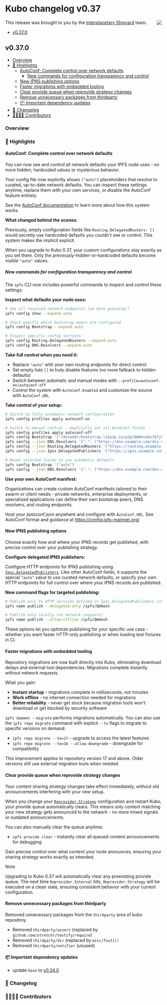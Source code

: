# Kubo changelog v0.37

<a href="https://ipshipyard.com/"><img align="right" src="https://github.com/user-attachments/assets/39ed3504-bb71-47f6-9bf8-cb9a1698f272" /></a>

This release  was brought to you by the [Interplanetary Shipyard](https://ipshipyard.com/) team.

- [v0.37.0](#v0370)

## v0.37.0

- [Overview](#overview)
- [🔦 Highlights](#-highlights)
  - [AutoConf: Complete control over network defaults](#autoconf-complete-control-over-network-defaults)
    - [New commands for configuration transparency and control](#new-commands-for-configuration-transparency-and-control)
  - [New IPNS publishing options](#new-ipns-publishing-options)
  - [Faster migrations with embedded tooling](#faster-migrations-with-embedded-tooling)
  - [Clear provide queue when reprovide strategy changes](#clear-provide-queue-when-reprovide-strategy-changes)
  - [Remove unnecessary packages from thirdparty](#remove-unnecessary-packages-from-thirdparty)
  - [📦️ Important dependency updates](#-important-dependency-updates)
- [📝 Changelog](#-changelog)
- [👨‍👩‍👧‍👦 Contributors](#-contributors)

### Overview

### 🔦 Highlights

#### AutoConf: Complete control over network defaults

You can now see and control all network defaults your IPFS node uses - no more hidden, hardcoded values or mysterious behavior.

Your config file now explicitly shows `["auto"]` placeholders that resolve to curated, up-to-date network defaults. You can inspect these settings anytime, replace them with your own services, or disable the AutoConf feature entirely.

See the [AutoConf documentation](https://github.com/ipfs/kubo/blob/master/docs/config.md#autoconf) to learn more about how this system works.

**What changed behind the scenes:**

Previously, empty configuration fields like `Routing.DelegatedRouters: []` would secretly use hardcoded defaults you couldn't see or control. This system makes the implicit explicit.

When you upgrade to Kubo 0.37, your custom configurations stay exactly as you set them. Only the previously-hidden-or-hardcoded defaults become visible `"auto"` values.


##### New commands for configuration transparency and control

The `ipfs` CLI now includes powerful commands to inspect and control these settings:

**Inspect what defaults your node uses:**
```bash
# See all resolved network endpoints (no more guessing!)
ipfs config show --expand-auto

# Check exactly which bootstrap peers are configured
ipfs config Bootstrap --expand-auto

# Inspect specific config sections
ipfs config Routing.DelegatedRouters --expand-auto
ipfs config DNS.Resolvers --expand-auto
```

**Take full control when you need it:**

- Replace `"auto"` with your own routing endpoints for direct control
- Set empty lists `[]` to truly disable features (no more fallback to hidden defaults)
- Switch between automatic and manual modes with `--profile=autoconf-on|autoconf-off`
- Control the system with `AutoConf.Enabled` and customize the source with `AutoConf.URL`

**Take control of your setup:**
```bash
# Switch to fully automatic network configuration
ipfs config profiles apply autoconf-on

# Switch to manual control - explicitly set all AutoConf fields
ipfs config profiles apply autoconf-off
ipfs config Bootstrap '["/dnsaddr/bootstrap.libp2p.io/p2p/QmNnooDu7bfjPFoTZYxMNLWUQJyrVwtbZg5gBMjTezGAJN"]'
ipfs config --json DNS.Resolvers '{".": ["https://dns.example.com/dns-query"], "eth.": ["https://dns.example.org/dns-query"]}'
ipfs config --json Routing.DelegatedRouters '["https://routing.example.net"]'
ipfs config --json Ipns.DelegatedPublishers '["https://ipns.example.com"]'

# Reset selected fields to use automatic defaults
ipfs config Bootstrap '["auto"]'
ipfs config --json DNS.Resolvers '{".": ["https://dns.example.com/dns-query"], "eth.": ["auto"]}'
```

**Use your own AutoConf manifest:**

Organizations can create custom AutoConf manifests tailored to their swarm or client needs - private networks, enterprise deployments, or specialized applications can define their own bootstrap peers, DNS resolvers, and routing endpoints.

Host your autoconf.json anywhere and configure with `AutoConf.URL`. See AutoConf format and guidance at https://config.ipfs-mainnet.org/

#### New IPNS publishing options

Choose exactly how and where your IPNS records get published, with precise control over your publishing strategy.

**Configure delegated IPNS publishers:**

Configure HTTP endpoints for IPNS publishing using [`Ipns.DelegatedPublishers`](https://github.com/ipfs/kubo/blob/master/docs/config.md#ipnsdelegatedpublishers). Like other AutoConf fields, it supports the special `"auto"` value to use curated network defaults, or specify your own HTTP endpoints for full control over where your IPNS records are published.

**New command flags for targeted publishing:**
```bash
# Publish only to HTTP services defined in Ipns.DelegatedPublishers (skip DHT entirely)
ipfs name publish --delegated-only /ipfs/QmHash

# Publish only locally (no network requests)
ipfs name publish --allow-offline /ipfs/QmHash
```

These options let you optimize publishing for your specific use case - whether you want faster HTTP-only publishing or when loading test fixtures in CI.

#### Faster migrations with embedded tooling 

Repository migrations are now built directly into Kubo, eliminating download delays and external tool dependencies. Migrations complete instantly without network requests.

What you gain:

- **Instant startup** - migrations complete in milliseconds, not minutes
- **Work offline** - no internet connection needed for migrations 
- **Better reliability** - never get stuck because migration tools won't download or get blocked by security software

`ipfs daemon --migrate` performs migrations automatically. You can also use the `ipfs repo migrate` command with explicit `--to` flags to migrate to specific versions on demand:

- `ipfs repo migrate --to=17` - upgrade to access the latest features
- `ipfs repo migrate --to=16 --allow-downgrade` - downgrade for compatibility

This improvement applies to repository version 17 and above. Older versions still use external migration tools when needed.

#### Clear provide queue when reprovide strategy changes

Your content sharing strategy changes take effect immediately, without old announcements interfering with your new setup.

When you change your [`Reprovider.Strategy`](https://github.com/ipfs/kubo/blob/master/docs/config.md#reproviderstrategy) configuration and restart Kubo, your provide queue automatically clears. This means only content matching your new strategy gets announced to the network - no more mixed signals or outdated announcements.

You can also manually clear the queue anytime:

- `ipfs provide clear` - instantly clear all queued content announcements for debugging

Gain precise control over what content your node announces, ensuring your sharing strategy works exactly as intended.

> [!NOTE]
> Upgrading to Kubo 0.37 will automatically clear any preexisting provide queue. The next time `Reprovider.Interval` hits, `Reprovider.Strategy` will be executed on a clean slate, ensuring consistent behavior with your current configuration.

#### Remove unnecessary packages from thirdparty

Removed unnecessary packages from the `thirdparty` area of kubo repositroy.

- Removed `thirdparty/assert` (replaced by `github.com/stretchr/testify/require`)
- Removed `thirdparty/dir` (replaced by `misc/fsutil)`
- Removed `thirdparty/notifier` (unused)

#### 📦️ Important dependency updates

- update `boxo` to [v0.34.0](https://github.com/ipfs/boxo/releases/tag/v0.34.0)

### 📝 Changelog

### 👨‍👩‍👧‍👦 Contributors
